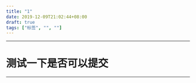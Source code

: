 ```yaml
---
title: "1"
date: 2019-12-09T21:02:44+08:00
draft: true
tags: ["标签", "", ""]
---
```


---

# 测试一下是否可以提交

---